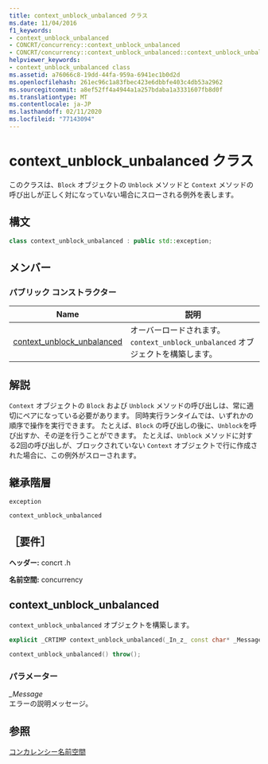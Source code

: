 ```yaml
---
title: context_unblock_unbalanced クラス
ms.date: 11/04/2016
f1_keywords:
- context_unblock_unbalanced
- CONCRT/concurrency::context_unblock_unbalanced
- CONCRT/concurrency::context_unblock_unbalanced::context_unblock_unbalanced
helpviewer_keywords:
- context_unblock_unbalanced class
ms.assetid: a76066c8-19dd-44fa-959a-6941ec1b0d2d
ms.openlocfilehash: 261ec96c1a83fbec423e6dbbfe403c4db53a2962
ms.sourcegitcommit: a8ef52ff4a4944a1a257bdaba1a3331607fb8d0f
ms.translationtype: MT
ms.contentlocale: ja-JP
ms.lasthandoff: 02/11/2020
ms.locfileid: "77143094"
---
```

# <a name="context_unblock_unbalanced-class"></a>context_unblock_unbalanced クラス

このクラスは、`Block` オブジェクトの `Unblock` メソッドと `Context` メソッドの呼び出しが正しく対になっていない場合にスローされる例外を表します。

## <a name="syntax"></a>構文

```cpp
class context_unblock_unbalanced : public std::exception;
```

## <a name="members"></a>メンバー

### <a name="public-constructors"></a>パブリック コンストラクター

|Name|説明|
|----------|-----------------|
|[context_unblock_unbalanced](#ctor)|オーバーロードされます。 `context_unblock_unbalanced` オブジェクトを構築します。|

## <a name="remarks"></a>解説

`Context` オブジェクトの `Block` および `Unblock` メソッドの呼び出しは、常に適切にペアになっている必要があります。 同時実行ランタイムでは、いずれかの順序で操作を実行できます。 たとえば、`Block` の呼び出しの後に、`Unblock`を呼び出すか、その逆を行うことができます。 たとえば、`Unblock` メソッドに対する2回の呼び出しが、ブロックされていない `Context` オブジェクトで行に作成された場合に、この例外がスローされます。

## <a name="inheritance-hierarchy"></a>継承階層

`exception`

`context_unblock_unbalanced`

## <a name="requirements"></a>［要件］

**ヘッダー:** concrt .h

**名前空間:** concurrency

## <a name="ctor"></a>context_unblock_unbalanced

`context_unblock_unbalanced` オブジェクトを構築します。

```cpp
explicit _CRTIMP context_unblock_unbalanced(_In_z_ const char* _Message) throw();

context_unblock_unbalanced() throw();
```

### <a name="parameters"></a>パラメーター

*_Message*<br/>
エラーの説明メッセージ。

## <a name="see-also"></a>参照

[コンカレンシー名前空間](concurrency-namespace.md)
